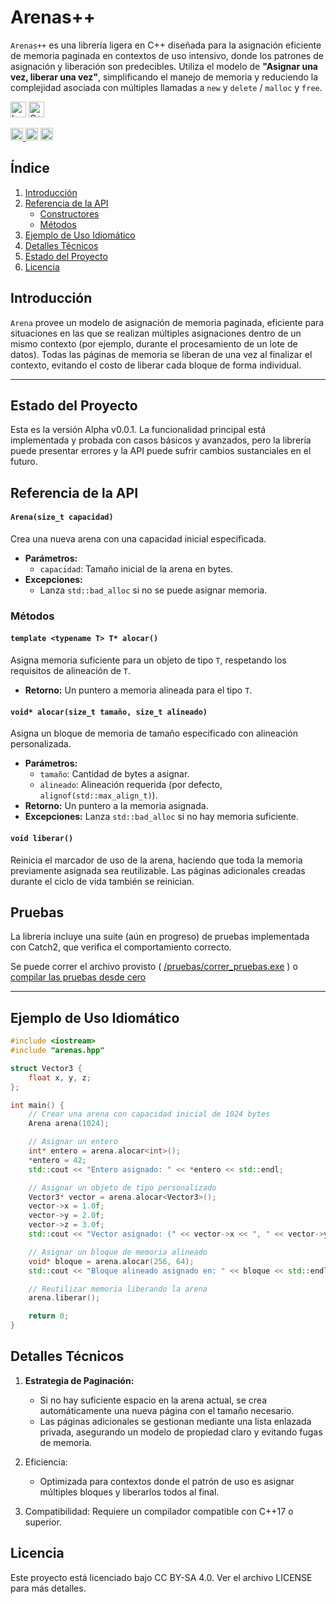 # Arenas++

`Arenas++` es una librería ligera en C++ diseñada para la asignación eficiente de memoria paginada en contextos de uso intensivo, donde los patrones de asignación y liberación son predecibles. Utiliza el modelo de **"Asignar una vez, liberar una vez"**, simplificando el manejo de memoria y reduciendo la complejidad asociada con múltiples llamadas a `new` y `delete` / `malloc` y `free`.


<img src="https://img.shields.io/badge/hecho_por-Ch'aska-253545?style=for-the-badge" alt="hecho_por_Chaska" height="25px"/> <img src="https://img.shields.io/badge/C%2B%2B_17-4549BF?style=for-the-badge&logo=c%2B%2B&logoColor=white" alt="C++" height="25px"/> <a href=https://www.raylib.com>

<img src="https://img.shields.io/badge/pruebas-pasando-darkgreen?style=for-the-badge" alt="pruebas" height="20px"/> <a href=https://github.com/hernanatn/github.com/hernanatn/futbol_fantasia/releases/latest><img src="https://img.shields.io/badge/Versión-0.0.1--alpha-orange?style=for-the-badge" alt="version" height="20px"/></a> <img src="https://img.shields.io/badge/Licencia-CC_BY--NC--ND_4.0-lightgrey?style=for-the-badge" alt="licencia" height="20px"/>

## Índice
1. [Introducción](#introducción)
2. [Referencia de la API](#referencia-de-la-api)
   - [Constructores](#constructores)
   - [Métodos](#métodos)
3. [Ejemplo de Uso Idiomático](#ejemplo-de-uso-idiomático)
4. [Detalles Técnicos](#detalles-técnicos)
5. [Estado del Proyecto](#estado-del-proyecto)
6. [Licencia](#licencia)


## Introducción

`Arena` provee un modelo de asignación de memoria paginada, eficiente para situaciones en las que se realizan múltiples asignaciones dentro de un mismo contexto (por ejemplo, durante el procesamiento de un lote de datos). Todas las páginas de memoria se liberan de una vez al finalizar el contexto, evitando el costo de liberar cada bloque de forma individual.

---

## Estado del Proyecto

Esta es la versión Alpha v0.0.1. La funcionalidad principal está implementada y probada con casos básicos y avanzados, pero la librería puede presentar errores y la API puede sufrir cambios sustanciales en el futuro.


## Referencia de la API

#### `Arena(size_t capacidad)`
Crea una nueva arena con una capacidad inicial especificada.

- **Parámetros:**
  - `capacidad`: Tamaño inicial de la arena en bytes.
- **Excepciones:**
  - Lanza `std::bad_alloc` si no se puede asignar memoria.

### Métodos

#### `template <typename T> T* alocar()`
Asigna memoria suficiente para un objeto de tipo `T`, respetando los requisitos de alineación de `T`.

- **Retorno:** Un puntero a memoria alineada para el tipo `T`.

#### `void* alocar(size_t tamaño, size_t alineado)`
Asigna un bloque de memoria de tamaño especificado con alineación personalizada.

- **Parámetros:**
  - `tamaño`: Cantidad de bytes a asignar.
  - `alineado`: Alineación requerida (por defecto, `alignof(std::max_align_t)`).
- **Retorno:** Un puntero a la memoria asignada.
- **Excepciones:** Lanza `std::bad_alloc` si no hay memoria suficiente.

#### `void liberar()`
Reinicia el marcador de uso de la arena, haciendo que toda la memoria previamente asignada sea reutilizable. Las páginas adicionales creadas durante el ciclo de vida también se reinician.

## Pruebas
La librería incluye una suite (aún en progreso) de pruebas implementada con Catch2, que verifica el comportamiento correcto.

Se puede correr el archivo provisto ( [/pruebas/correr_pruebas.exe](/pruebas/pruebas.exe) ) o [compilar las pruebas desde cero](/documentación/Pruebas.md)

---

## Ejemplo de Uso Idiomático

```cpp
#include <iostream>
#include "arenas.hpp"

struct Vector3 {
    float x, y, z;
};

int main() {
    // Crear una arena con capacidad inicial de 1024 bytes
    Arena arena(1024);

    // Asignar un entero
    int* entero = arena.alocar<int>();
    *entero = 42;
    std::cout << "Entero asignado: " << *entero << std::endl;

    // Asignar un objeto de tipo personalizado
    Vector3* vector = arena.alocar<Vector3>();
    vector->x = 1.0f;
    vector->y = 2.0f;
    vector->z = 3.0f;
    std::cout << "Vector asignado: (" << vector->x << ", " << vector->y << ", " << vector->z << ")\n";

    // Asignar un bloque de memoria alineado
    void* bloque = arena.alocar(256, 64);
    std::cout << "Bloque alineado asignado en: " << bloque << std::endl;

    // Reutilizar memoria liberando la arena
    arena.liberar();

    return 0;
} 
```


## Detalles Técnicos

1.  **Estrategia de Paginación:**
    - Si no hay suficiente espacio en la arena actual, se crea automáticamente una nueva página con el tamaño necesario.
    - Las páginas adicionales se gestionan mediante una lista enlazada privada, asegurando un modelo de propiedad claro y evitando fugas de memoria.
2. Eficiencia:
    - Optimizada para contextos donde el patrón de uso es asignar múltiples bloques y liberarlos todos al final.

3. Compatibilidad:
Requiere un compilador compatible con C++17 o superior.

## Licencia
Este proyecto está licenciado bajo CC BY-SA 4.0. Ver el archivo LICENSE para más detalles.
